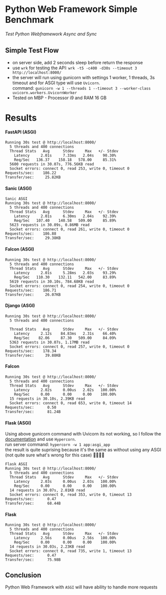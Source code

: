 # Python Web Framework Simple Benchmark

###### Test Python Webframework Async and Sync

## Simple Test Flow

- on server side, add 2 seconds sleep before return the response
- use `wrk` for testing the API: `wrk -t5 -c400 -d30s --timeout 3 http://localhost:8000/`
- the server will run using gunicorn with settings 1 worker, 1 threads, 3s timeout and for ASGI type will use `Uvicorn`.<br/>
  command: `gunicorn -w 1 --threads 1 --timeout 3 --worker-class uvicorn.workers.UvicornWorker`
- Tested on MBP - Processor i9 and RAM 16 GB

# Results

#### FastAPI (ASGI)

```
Running 30s test @ http://localhost:8000/
  5 threads and 400 connections
  Thread Stats   Avg      Stdev     Max   +/- Stdev
    Latency     2.01s     7.33ms   2.04s    90.30%
    Req/Sec   136.37    158.18   578.00     85.31%
  5600 requests in 30.07s, 776.56KB read
  Socket errors: connect 0, read 253, write 0, timeout 0
Requests/sec:    186.22
Transfer/sec:     25.82KB
```

#### Sanic (ASGI)

```
Sanic ASGI
Running 30s test @ http://localhost:8000/
  5 threads and 400 connections
  Thread Stats   Avg      Stdev     Max   +/- Stdev
    Latency     2.01s     6.30ms   2.04s    92.39%
    Req/Sec   107.40    140.58   509.00     85.89%
  5623 requests in 30.09s, 0.86MB read
  Socket errors: connect 0, read 261, write 0, timeout 0
Requests/sec:    186.88
Transfer/sec:     29.38KB
```

#### Falcon (ASGI)

```
Running 30s test @ http://localhost:8000/
  5 threads and 400 connections
  Thread Stats   Avg      Stdev     Max   +/- Stdev
    Latency     2.01s     5.28ms   2.03s    93.29%
    Req/Sec   110.30    132.11   542.00     83.89%
  5619 requests in 30.10s, 784.68KB read
  Socket errors: connect 0, read 254, write 0, timeout 0
Requests/sec:    186.71
Transfer/sec:     26.07KB
```

#### Django (ASGI)

```
Running 30s test @ http://localhost:8000/
  5 threads and 400 connections

  Thread Stats   Avg      Stdev     Max   +/- Stdev
    Latency     2.12s    84.83ms   2.31s    66.40%
    Req/Sec    82.06     87.30   509.00     84.09%
  5363 requests in 30.07s, 1.17MB read
  Socket errors: connect 0, read 257, write 0, timeout 0
Requests/sec:    178.34
Transfer/sec:     39.88KB
```

#### Falcon

```
Running 30s test @ http://localhost:8000/
  5 threads and 400 connections
  Thread Stats   Avg      Stdev     Max   +/- Stdev
    Latency     2.02s     0.00us   2.02s   100.00%
    Req/Sec     0.00      0.00     0.00    100.00%
  15 requests in 30.10s, 2.39KB read
  Socket errors: connect 0, read 653, write 0, timeout 14
Requests/sec:      0.50
Transfer/sec:      81.24B
```

#### Flask (ASGI)

Using above gunicorn command with Uvicorn its not working, so I follow the [documentation](https://flask.palletsprojects.com/en/2.0.x/deploying/asgi/) and use `Hypercorn`.<br/>
run server command: `hypercorn -w 1 app:asgi_app`
<br/>the result is quite suprising because it's the same as without using any ASGI (not quite sure what's wrong for this case) 🤔🤔🤔🤔

```
Flask ASGI
Running 30s test @ http://localhost:8000/
  5 threads and 400 connections
  Thread Stats   Avg      Stdev     Max   +/- Stdev
    Latency     2.03s     0.00us   2.03s   100.00%
    Req/Sec     0.00      0.00     0.00    100.00%
  14 requests in 30.07s, 2.01KB read
  Socket errors: connect 0, read 353, write 0, timeout 13
Requests/sec:      0.47
Transfer/sec:      68.44B
```

#### Flask

```
Running 30s test @ http://localhost:8000/
  5 threads and 400 connections
  Thread Stats   Avg      Stdev     Max   +/- Stdev
    Latency     2.56s     0.00us   2.56s   100.00%
    Req/Sec     0.00      0.00     0.00    100.00%
  14 requests in 30.03s, 2.23KB read
  Socket errors: connect 0, read 735, write 1, timeout 13
Requests/sec:      0.47
Transfer/sec:      75.98B
```

## Conclusion

Python Web Framework with `ASGI` will have ability to handle more requests
